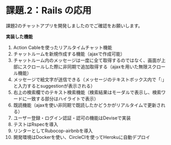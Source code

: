# 課題.2：Rails の応用

課題2のチャットアプリを開発しましたのでご確認をお願いします。  

**実装した機能**  
1. Action Cableを使ったリアルタイムチャット機能  
2. チャットルームを新規作成する機能（ajaxで作成可能）  
3. チャットルーム内のメッセージは一度に全て取得するのではなく、画面が上部にスクロールした際に非同期で追加取得する（ajaxを用いた無限スクロール機能）  
4. メッセージで絵文字が送信できる（メッセージのテキストボックス内で「:」と入力するとsuggestionが表示される）  
5. 右上の検索欄でのテキスト検索機能（検索結果はモーダルで表示し、検索ワードに一致する部分はハイライトで表示）  
6. 既読機能（ajaxを使い非同期で既読したかどうかがリアルタイムで更新される）  
7. ユーザー登録・ログイン認証・認可の機能はDeviseで実装  
8. テストはRspecを導入  
9. リンターとしてRubocop-airbnbを導入  
10. 開発環境はDockerを使い、CircleCIを使ってHerokuに自動デプロイ  

